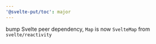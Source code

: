 ```yaml
---
'@svelte-put/toc': major
---
```


bump Svelte peer dependency, `Map` is now `SvelteMap` from `svelte/reactivity`
